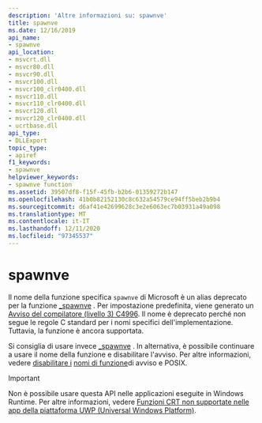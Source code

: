 ```yaml
---
description: 'Altre informazioni su: spawnve'
title: spawnve
ms.date: 12/16/2019
api_name:
- spawnve
api_location:
- msvcrt.dll
- msvcr80.dll
- msvcr90.dll
- msvcr100.dll
- msvcr100_clr0400.dll
- msvcr110.dll
- msvcr110_clr0400.dll
- msvcr120.dll
- msvcr120_clr0400.dll
- ucrtbase.dll
api_type:
- DLLExport
topic_type:
- apiref
f1_keywords:
- spawnve
helpviewer_keywords:
- spawnve function
ms.assetid: 39507df8-f15f-45fb-b2b6-01359272b147
ms.openlocfilehash: 41b0b82152130c8c632a54579ce94ff5beb2b9b4
ms.sourcegitcommit: d6af41e42699628c3e2e6063ec7b03931a49a098
ms.translationtype: MT
ms.contentlocale: it-IT
ms.lasthandoff: 12/11/2020
ms.locfileid: "97345537"
---
```

# <a name="spawnve"></a>spawnve

Il nome della funzione specifica `spawnve` di Microsoft è un alias deprecato per la funzione [_spawnve](spawnve-wspawnve.md) . Per impostazione predefinita, viene generato un [Avviso del compilatore (livello 3) C4996](../../error-messages/compiler-warnings/compiler-warning-level-3-c4996.md). Il nome è deprecato perché non segue le regole C standard per i nomi specifici dell'implementazione. Tuttavia, la funzione è ancora supportata.

Si consiglia di usare invece [_spawnve](spawnve-wspawnve.md) . In alternativa, è possibile continuare a usare il nome della funzione e disabilitare l'avviso. Per altre informazioni, vedere [disabilitare i](../../error-messages/compiler-warnings/compiler-warning-level-3-c4996.md#turn-off-the-warning) [nomi di funzione](../../error-messages/compiler-warnings/compiler-warning-level-3-c4996.md#posix-function-names)di avviso e POSIX.

> [!IMPORTANT]
> Non è possibile usare questa API nelle applicazioni eseguite in Windows Runtime. Per altre informazioni, vedere [Funzioni CRT non supportate nelle app della piattaforma UWP (Universal Windows Platform)](../../cppcx/crt-functions-not-supported-in-universal-windows-platform-apps.md).
